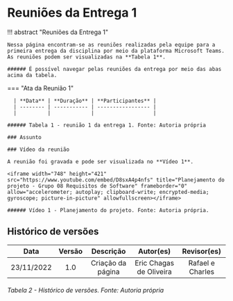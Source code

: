 # Reuniões da Entrega 1

!!! abstract "Reuniões da Entrega 1"
    
    Nessa página encontram-se as reuniões realizadas pela equipe para a primeira entrega da disciplina por meio da plataforma Microsoft Teams.
    As reuniões podem ser visualizadas na **Tabela 1**.

    ###### É possível navegar pelas reuniões da entrega por meio das abas acima da tabela.



=== "Ata da Reunião 1"
          
      | **Data** | **Duração** | **Participantes** |
      | -------- | ----------- | ----------------- |
      |          |             |                   |
    
    ###### Tabela 1 - reunião 1 da entrega 1. Fonte: Autoria própria

    ### Assunto

    ### Vídeo da reunião

    A reunião foi gravada e pode ser visualizada no **Vídeo 1**.

    <iframe width="748" height="421" src="https://www.youtube.com/embed/D8sxA4p4nfs" title="Planejamento do projeto - Grupo 08 Requisitos de Software" frameborder="0" allow="accelerometer; autoplay; clipboard-write; encrypted-media; gyroscope; picture-in-picture" allowfullscreen></iframe>

    ###### Vídeo 1 - Planejamento do projeto. Fonte: Autoria própria.



## Histórico de versões

|    Data    | Versão |     Descrição     |        Autor(es)        |   Revisor(es)    |
| :--------: | :----: | :---------------: | :---------------------: | :--------------: |
| 23/11/2022 |  1.0   | Criação da página | Eric Chagas de Oliveira | Rafael e Charles |


###### Tabela 2 - Histórico de versões. Fonte: Autoria própria
